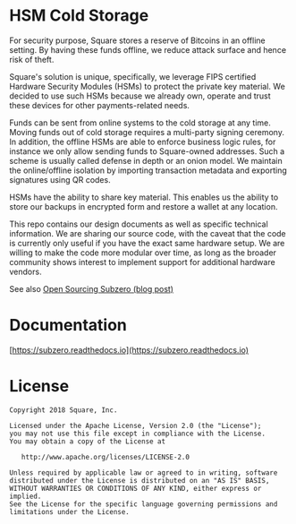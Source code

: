 # HSM Cold Storage

For security purpose, Square stores a reserve of Bitcoins in an offline setting. By having these funds offline, we
reduce attack surface and hence risk of theft.

Square's solution is unique, specifically, we leverage FIPS certified Hardware Security Modules (HSMs) to protect the
private key material. We decided to use such HSMs because we already own, operate and trust these devices for other payments-related needs.

Funds can be sent from online systems to the cold storage at any time. Moving funds out of cold storage requires a
multi-party signing ceremony. In addition, the offline HSMs are able to enforce business logic rules, for instance we
only allow sending funds to Square-owned addresses. Such a scheme is usually called defense in depth or an onion model.
We maintain the online/offline isolation by importing transaction metadata and exporting signatures using QR codes.

HSMs have the ability to share key material. This enables us the ability to store our backups in encrypted form and
restore a wallet at any location.

This repo contains our design documents as well as specific technical information. We are sharing our source code, with
the caveat that the code is currently only useful if you have the exact same hardware setup. We are willing to make the
code more modular over time, as long as the broader community shows interest to implement support for additional
hardware vendors.

See also [Open Sourcing Subzero (blog post)](https://medium.com/square-corner-blog/open-sourcing-subzero-ee9e3e071827)

# Documentation

[https://subzero.readthedocs.io](https://subzero.readthedocs.io)

# License


    Copyright 2018 Square, Inc.

    Licensed under the Apache License, Version 2.0 (the "License");
    you may not use this file except in compliance with the License.
    You may obtain a copy of the License at

       http://www.apache.org/licenses/LICENSE-2.0

    Unless required by applicable law or agreed to in writing, software
    distributed under the License is distributed on an "AS IS" BASIS,
    WITHOUT WARRANTIES OR CONDITIONS OF ANY KIND, either express or implied.
    See the License for the specific language governing permissions and
    limitations under the License.
